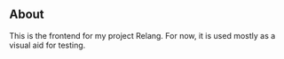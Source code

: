 ## About
This is the frontend for my project Relang. For now, it is used mostly as a visual aid for testing.
